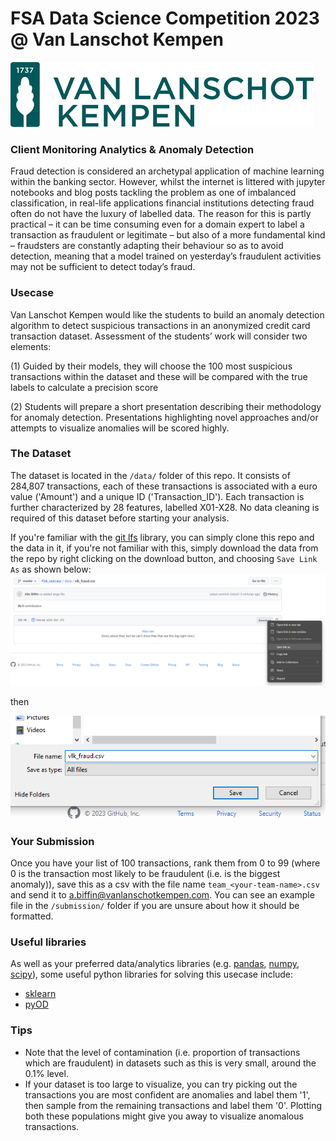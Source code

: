 # FSA Data Science Competition 2023 @ Van Lanschot Kempen

![./images/vlk.png](./images/vlk.png)

### Client Monitoring Analytics & Anomaly Detection

Fraud detection is considered an archetypal application of machine learning within the banking  sector. However, whilst 
 the internet is littered with jupyter notebooks and blog posts tackling the problem as one of imbalanced 
 classification, in real-life applications financial institutions detecting fraud often do not have the luxury of 
 labelled data. The reason for this is partly practical – it can be time consuming even for a domain expert to label a 
 transaction as fraudulent or legitimate – but also of a more fundamental kind – fraudsters are constantly adapting 
 their behaviour so as to avoid detection, meaning that a model trained on yesterday’s fraudulent activities may not be 
 sufficient to detect today’s fraud.

 ### Usecase

Van Lanschot Kempen would like the students to build an anomaly detection algorithm to detect suspicious transactions in
an anonymized credit card transaction dataset. Assessment of the students’ work will consider two elements:

(1) Guided by their models, they will choose the 100 most suspicious transactions within the dataset and these will be
compared with the true labels to calculate a precision score

(2) Students will prepare a short presentation describing their methodology for anomaly detection. Presentations
highlighting novel approaches and/or attempts to visualize anomalies will be scored highly.

### The Dataset

The dataset is located in the `/data/` folder of this repo. It consists of 284,807 transactions, each of these
transactions is associated with a euro value ('Amount') and a unique ID ('Transaction_ID'). Each transaction is further
characterized by 28 features, labelled X01-X28. No data cleaning is required of this dataset before starting your
analysis.

If you're familiar with the [git lfs](https://git-lfs.com/) library, you can simply clone this repo and the data in it, if you're not familiar
with this, simply download the data from the repo by right clicking on the download button, and choosing `Save Link As` as shown below:
![./images/downloading.png](./images/downloading.png)

then

![./images/saving.png](./images/saving.png)

### Your Submission

Once you have your list of 100 transactions, rank them from 0 to 99 (where 0 is the transaction most likely to be
fraudulent (i.e. is the biggest anomaly)), save this as a csv with the file name `team_<your-team-name>.csv` and send it to
a.biffin@vanlanschotkempen.com. You can see an example file in the `/submission/` folder if you are unsure about how it should be formatted.

### Useful libraries

As well as your preferred data/analytics libraries (e.g. [pandas](https://pandas.pydata.org/), 
[numpy](https://numpy.org/), [scipy](https://scipy.org/)), some useful python libraries for solving this usecase 
include:

- [sklearn](https://scikit-learn.org/stable/)
- [pyOD](https://pyod.readthedocs.io/en/latest/)

### Tips

- Note that the level of contamination (i.e. proportion of transactions which are fraudulent) in datasets such as this
is very small, around the 0.1% level.
- If your dataset is too large to visualize, you can try picking out the transactions you are most confident are
anomalies and label them '1', then sample from the remaining transactions and label them '0'. Plotting both these
populations might give you away to visualize anomalous transactions.
